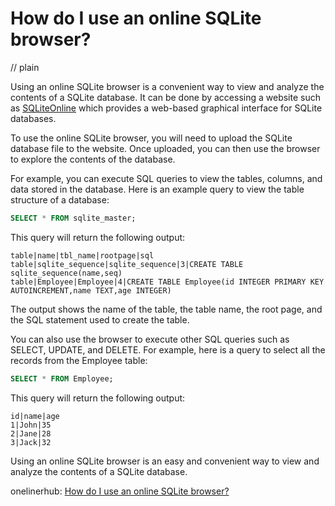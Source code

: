 # How do I use an online SQLite browser?
// plain

Using an online SQLite browser is a convenient way to view and analyze the contents of a SQLite database. It can be done by accessing a website such as [SQLiteOnline](https://sqliteonline.com/) which provides a web-based graphical interface for SQLite databases.

To use the online SQLite browser, you will need to upload the SQLite database file to the website. Once uploaded, you can then use the browser to explore the contents of the database.

For example, you can execute SQL queries to view the tables, columns, and data stored in the database. Here is an example query to view the table structure of a database:

```sql
SELECT * FROM sqlite_master;
```

This query will return the following output:

```
table|name|tbl_name|rootpage|sql
table|sqlite_sequence|sqlite_sequence|3|CREATE TABLE sqlite_sequence(name,seq)
table|Employee|Employee|4|CREATE TABLE Employee(id INTEGER PRIMARY KEY AUTOINCREMENT,name TEXT,age INTEGER)
```

The output shows the name of the table, the table name, the root page, and the SQL statement used to create the table.

You can also use the browser to execute other SQL queries such as SELECT, UPDATE, and DELETE. For example, here is a query to select all the records from the Employee table:

```sql
SELECT * FROM Employee;
```

This query will return the following output:

```
id|name|age
1|John|35
2|Jane|28
3|Jack|32
```

Using an online SQLite browser is an easy and convenient way to view and analyze the contents of a SQLite database.

onelinerhub: [How do I use an online SQLite browser?](https://onelinerhub.com/sqlite/how-do-i-use-an-online-sqlite-browser)